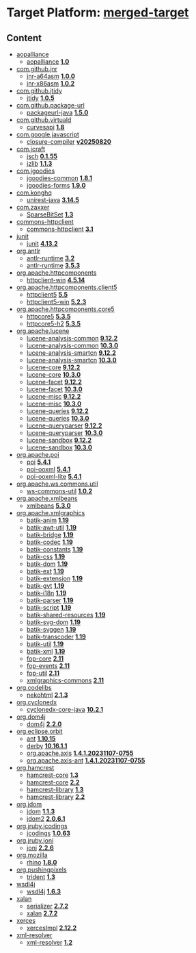 # Target Platform: [merged-target](https://github.com/eclipse-orbit/orbit-simrel/blob/main/maven-bnd/tp/MavenBND.target)

## Content
 - [aopalliance](https://repo.maven.apache.org/maven2/aopalliance/)
    - [aopalliance](https://repo.maven.apache.org/maven2/aopalliance/aopalliance/) **[1.0](https://repo.maven.apache.org/maven2/aopalliance/aopalliance/1.0)**
 - [com.github.jnr](https://repo.maven.apache.org/maven2/com/github/jnr/)
    - [jnr-a64asm](https://repo.maven.apache.org/maven2/com/github/jnr/jnr-a64asm/) **[1.0.0](https://repo.maven.apache.org/maven2/com/github/jnr/jnr-a64asm/1.0.0)**
    - [jnr-x86asm](https://repo.maven.apache.org/maven2/com/github/jnr/jnr-x86asm/) **[1.0.2](https://repo.maven.apache.org/maven2/com/github/jnr/jnr-x86asm/1.0.2)**
 - [com.github.jtidy](https://repo.maven.apache.org/maven2/com/github/jtidy/)
    - [jtidy](https://repo.maven.apache.org/maven2/com/github/jtidy/jtidy/) **[1.0.5](https://repo.maven.apache.org/maven2/com/github/jtidy/jtidy/1.0.5)**
 - [com.github.package-url](https://repo.maven.apache.org/maven2/com/github/package-url/)
    - [packageurl-java](https://repo.maven.apache.org/maven2/com/github/package-url/packageurl-java/) **[1.5.0](https://repo.maven.apache.org/maven2/com/github/package-url/packageurl-java/1.5.0)**
 - [com.github.virtuald](https://repo.maven.apache.org/maven2/com/github/virtuald/)
    - [curvesapi](https://repo.maven.apache.org/maven2/com/github/virtuald/curvesapi/) **[1.8](https://repo.maven.apache.org/maven2/com/github/virtuald/curvesapi/1.8)**
 - [com.google.javascript](https://repo.maven.apache.org/maven2/com/google/javascript/)
    - [closure-compiler](https://repo.maven.apache.org/maven2/com/google/javascript/closure-compiler/) **[v20250820](https://repo.maven.apache.org/maven2/com/google/javascript/closure-compiler/v20250820)**
 - [com.jcraft](https://repo.maven.apache.org/maven2/com/jcraft/)
    - [jsch](https://repo.maven.apache.org/maven2/com/jcraft/jsch/) **[0.1.55](https://repo.maven.apache.org/maven2/com/jcraft/jsch/0.1.55)**
    - [jzlib](https://repo.maven.apache.org/maven2/com/jcraft/jzlib/) **[1.1.3](https://repo.maven.apache.org/maven2/com/jcraft/jzlib/1.1.3)**
 - [com.jgoodies](https://repo.maven.apache.org/maven2/com/jgoodies/)
    - [jgoodies-common](https://repo.maven.apache.org/maven2/com/jgoodies/jgoodies-common/) **[1.8.1](https://repo.maven.apache.org/maven2/com/jgoodies/jgoodies-common/1.8.1)**
    - [jgoodies-forms](https://repo.maven.apache.org/maven2/com/jgoodies/jgoodies-forms/) **[1.9.0](https://repo.maven.apache.org/maven2/com/jgoodies/jgoodies-forms/1.9.0)**
 - [com.konghq](https://repo.maven.apache.org/maven2/com/konghq/)
    - [unirest-java](https://repo.maven.apache.org/maven2/com/konghq/unirest-java/) **[3.14.5](https://repo.maven.apache.org/maven2/com/konghq/unirest-java/3.14.5)**
 - [com.zaxxer](https://repo.maven.apache.org/maven2/com/zaxxer/)
    - [SparseBitSet](https://repo.maven.apache.org/maven2/com/zaxxer/SparseBitSet/) **[1.3](https://repo.maven.apache.org/maven2/com/zaxxer/SparseBitSet/1.3)**
 - [commons-httpclient](https://repo.maven.apache.org/maven2/commons-httpclient/)
    - [commons-httpclient](https://repo.maven.apache.org/maven2/commons-httpclient/commons-httpclient/) **[3.1](https://repo.maven.apache.org/maven2/commons-httpclient/commons-httpclient/3.1)**
 - [junit](https://repo.maven.apache.org/maven2/junit/)
    - [junit](https://repo.maven.apache.org/maven2/junit/junit/) **[4.13.2](https://repo.maven.apache.org/maven2/junit/junit/4.13.2)**
 - [org.antlr](https://repo.maven.apache.org/maven2/org/antlr/)
    - [antlr-runtime](https://repo.maven.apache.org/maven2/org/antlr/antlr-runtime/) **[3.2](https://repo.maven.apache.org/maven2/org/antlr/antlr-runtime/3.2)**
    - [antlr-runtime](https://repo.maven.apache.org/maven2/org/antlr/antlr-runtime/) **[3.5.3](https://repo.maven.apache.org/maven2/org/antlr/antlr-runtime/3.5.3)**
 - [org.apache.httpcomponents](https://repo.maven.apache.org/maven2/org/apache/httpcomponents/)
    - [httpclient-win](https://repo.maven.apache.org/maven2/org/apache/httpcomponents/httpclient-win/) **[4.5.14](https://repo.maven.apache.org/maven2/org/apache/httpcomponents/httpclient-win/4.5.14)**
 - [org.apache.httpcomponents.client5](https://repo.maven.apache.org/maven2/org/apache/httpcomponents/client5/)
    - [httpclient5](https://repo.maven.apache.org/maven2/org/apache/httpcomponents/client5/httpclient5/) **[5.5](https://repo.maven.apache.org/maven2/org/apache/httpcomponents/client5/httpclient5/5.5)**
    - [httpclient5-win](https://repo.maven.apache.org/maven2/org/apache/httpcomponents/client5/httpclient5-win/) **[5.2.3](https://repo.maven.apache.org/maven2/org/apache/httpcomponents/client5/httpclient5-win/5.2.3)**
 - [org.apache.httpcomponents.core5](https://repo.maven.apache.org/maven2/org/apache/httpcomponents/core5/)
    - [httpcore5](https://repo.maven.apache.org/maven2/org/apache/httpcomponents/core5/httpcore5/) **[5.3.5](https://repo.maven.apache.org/maven2/org/apache/httpcomponents/core5/httpcore5/5.3.5)**
    - [httpcore5-h2](https://repo.maven.apache.org/maven2/org/apache/httpcomponents/core5/httpcore5-h2/) **[5.3.5](https://repo.maven.apache.org/maven2/org/apache/httpcomponents/core5/httpcore5-h2/5.3.5)**
 - [org.apache.lucene](https://repo.maven.apache.org/maven2/org/apache/lucene/)
    - [lucene-analysis-common](https://repo.maven.apache.org/maven2/org/apache/lucene/lucene-analysis-common/) **[9.12.2](https://repo.maven.apache.org/maven2/org/apache/lucene/lucene-analysis-common/9.12.2)**
    - [lucene-analysis-common](https://repo.maven.apache.org/maven2/org/apache/lucene/lucene-analysis-common/) **[10.3.0](https://repo.maven.apache.org/maven2/org/apache/lucene/lucene-analysis-common/10.3.0)**
    - [lucene-analysis-smartcn](https://repo.maven.apache.org/maven2/org/apache/lucene/lucene-analysis-smartcn/) **[9.12.2](https://repo.maven.apache.org/maven2/org/apache/lucene/lucene-analysis-smartcn/9.12.2)**
    - [lucene-analysis-smartcn](https://repo.maven.apache.org/maven2/org/apache/lucene/lucene-analysis-smartcn/) **[10.3.0](https://repo.maven.apache.org/maven2/org/apache/lucene/lucene-analysis-smartcn/10.3.0)**
    - [lucene-core](https://repo.maven.apache.org/maven2/org/apache/lucene/lucene-core/) **[9.12.2](https://repo.maven.apache.org/maven2/org/apache/lucene/lucene-core/9.12.2)**
    - [lucene-core](https://repo.maven.apache.org/maven2/org/apache/lucene/lucene-core/) **[10.3.0](https://repo.maven.apache.org/maven2/org/apache/lucene/lucene-core/10.3.0)**
    - [lucene-facet](https://repo.maven.apache.org/maven2/org/apache/lucene/lucene-facet/) **[9.12.2](https://repo.maven.apache.org/maven2/org/apache/lucene/lucene-facet/9.12.2)**
    - [lucene-facet](https://repo.maven.apache.org/maven2/org/apache/lucene/lucene-facet/) **[10.3.0](https://repo.maven.apache.org/maven2/org/apache/lucene/lucene-facet/10.3.0)**
    - [lucene-misc](https://repo.maven.apache.org/maven2/org/apache/lucene/lucene-misc/) **[9.12.2](https://repo.maven.apache.org/maven2/org/apache/lucene/lucene-misc/9.12.2)**
    - [lucene-misc](https://repo.maven.apache.org/maven2/org/apache/lucene/lucene-misc/) **[10.3.0](https://repo.maven.apache.org/maven2/org/apache/lucene/lucene-misc/10.3.0)**
    - [lucene-queries](https://repo.maven.apache.org/maven2/org/apache/lucene/lucene-queries/) **[9.12.2](https://repo.maven.apache.org/maven2/org/apache/lucene/lucene-queries/9.12.2)**
    - [lucene-queries](https://repo.maven.apache.org/maven2/org/apache/lucene/lucene-queries/) **[10.3.0](https://repo.maven.apache.org/maven2/org/apache/lucene/lucene-queries/10.3.0)**
    - [lucene-queryparser](https://repo.maven.apache.org/maven2/org/apache/lucene/lucene-queryparser/) **[9.12.2](https://repo.maven.apache.org/maven2/org/apache/lucene/lucene-queryparser/9.12.2)**
    - [lucene-queryparser](https://repo.maven.apache.org/maven2/org/apache/lucene/lucene-queryparser/) **[10.3.0](https://repo.maven.apache.org/maven2/org/apache/lucene/lucene-queryparser/10.3.0)**
    - [lucene-sandbox](https://repo.maven.apache.org/maven2/org/apache/lucene/lucene-sandbox/) **[9.12.2](https://repo.maven.apache.org/maven2/org/apache/lucene/lucene-sandbox/9.12.2)**
    - [lucene-sandbox](https://repo.maven.apache.org/maven2/org/apache/lucene/lucene-sandbox/) **[10.3.0](https://repo.maven.apache.org/maven2/org/apache/lucene/lucene-sandbox/10.3.0)**
 - [org.apache.poi](https://repo.maven.apache.org/maven2/org/apache/poi/)
    - [poi](https://repo.maven.apache.org/maven2/org/apache/poi/poi/) **[5.4.1](https://repo.maven.apache.org/maven2/org/apache/poi/poi/5.4.1)**
    - [poi-ooxml](https://repo.maven.apache.org/maven2/org/apache/poi/poi-ooxml/) **[5.4.1](https://repo.maven.apache.org/maven2/org/apache/poi/poi-ooxml/5.4.1)**
    - [poi-ooxml-lite](https://repo.maven.apache.org/maven2/org/apache/poi/poi-ooxml-lite/) **[5.4.1](https://repo.maven.apache.org/maven2/org/apache/poi/poi-ooxml-lite/5.4.1)**
 - [org.apache.ws.commons.util](https://repo.maven.apache.org/maven2/org/apache/ws/commons/util/)
    - [ws-commons-util](https://repo.maven.apache.org/maven2/org/apache/ws/commons/util/ws-commons-util/) **[1.0.2](https://repo.maven.apache.org/maven2/org/apache/ws/commons/util/ws-commons-util/1.0.2)**
 - [org.apache.xmlbeans](https://repo.maven.apache.org/maven2/org/apache/xmlbeans/)
    - [xmlbeans](https://repo.maven.apache.org/maven2/org/apache/xmlbeans/xmlbeans/) **[5.3.0](https://repo.maven.apache.org/maven2/org/apache/xmlbeans/xmlbeans/5.3.0)**
 - [org.apache.xmlgraphics](https://repo.maven.apache.org/maven2/org/apache/xmlgraphics/)
    - [batik-anim](https://repo.maven.apache.org/maven2/org/apache/xmlgraphics/batik-anim/) **[1.19](https://repo.maven.apache.org/maven2/org/apache/xmlgraphics/batik-anim/1.19)**
    - [batik-awt-util](https://repo.maven.apache.org/maven2/org/apache/xmlgraphics/batik-awt-util/) **[1.19](https://repo.maven.apache.org/maven2/org/apache/xmlgraphics/batik-awt-util/1.19)**
    - [batik-bridge](https://repo.maven.apache.org/maven2/org/apache/xmlgraphics/batik-bridge/) **[1.19](https://repo.maven.apache.org/maven2/org/apache/xmlgraphics/batik-bridge/1.19)**
    - [batik-codec](https://repo.maven.apache.org/maven2/org/apache/xmlgraphics/batik-codec/) **[1.19](https://repo.maven.apache.org/maven2/org/apache/xmlgraphics/batik-codec/1.19)**
    - [batik-constants](https://repo.maven.apache.org/maven2/org/apache/xmlgraphics/batik-constants/) **[1.19](https://repo.maven.apache.org/maven2/org/apache/xmlgraphics/batik-constants/1.19)**
    - [batik-css](https://repo.maven.apache.org/maven2/org/apache/xmlgraphics/batik-css/) **[1.19](https://repo.maven.apache.org/maven2/org/apache/xmlgraphics/batik-css/1.19)**
    - [batik-dom](https://repo.maven.apache.org/maven2/org/apache/xmlgraphics/batik-dom/) **[1.19](https://repo.maven.apache.org/maven2/org/apache/xmlgraphics/batik-dom/1.19)**
    - [batik-ext](https://repo.maven.apache.org/maven2/org/apache/xmlgraphics/batik-ext/) **[1.19](https://repo.maven.apache.org/maven2/org/apache/xmlgraphics/batik-ext/1.19)**
    - [batik-extension](https://repo.maven.apache.org/maven2/org/apache/xmlgraphics/batik-extension/) **[1.19](https://repo.maven.apache.org/maven2/org/apache/xmlgraphics/batik-extension/1.19)**
    - [batik-gvt](https://repo.maven.apache.org/maven2/org/apache/xmlgraphics/batik-gvt/) **[1.19](https://repo.maven.apache.org/maven2/org/apache/xmlgraphics/batik-gvt/1.19)**
    - [batik-i18n](https://repo.maven.apache.org/maven2/org/apache/xmlgraphics/batik-i18n/) **[1.19](https://repo.maven.apache.org/maven2/org/apache/xmlgraphics/batik-i18n/1.19)**
    - [batik-parser](https://repo.maven.apache.org/maven2/org/apache/xmlgraphics/batik-parser/) **[1.19](https://repo.maven.apache.org/maven2/org/apache/xmlgraphics/batik-parser/1.19)**
    - [batik-script](https://repo.maven.apache.org/maven2/org/apache/xmlgraphics/batik-script/) **[1.19](https://repo.maven.apache.org/maven2/org/apache/xmlgraphics/batik-script/1.19)**
    - [batik-shared-resources](https://repo.maven.apache.org/maven2/org/apache/xmlgraphics/batik-shared-resources/) **[1.19](https://repo.maven.apache.org/maven2/org/apache/xmlgraphics/batik-shared-resources/1.19)**
    - [batik-svg-dom](https://repo.maven.apache.org/maven2/org/apache/xmlgraphics/batik-svg-dom/) **[1.19](https://repo.maven.apache.org/maven2/org/apache/xmlgraphics/batik-svg-dom/1.19)**
    - [batik-svggen](https://repo.maven.apache.org/maven2/org/apache/xmlgraphics/batik-svggen/) **[1.19](https://repo.maven.apache.org/maven2/org/apache/xmlgraphics/batik-svggen/1.19)**
    - [batik-transcoder](https://repo.maven.apache.org/maven2/org/apache/xmlgraphics/batik-transcoder/) **[1.19](https://repo.maven.apache.org/maven2/org/apache/xmlgraphics/batik-transcoder/1.19)**
    - [batik-util](https://repo.maven.apache.org/maven2/org/apache/xmlgraphics/batik-util/) **[1.19](https://repo.maven.apache.org/maven2/org/apache/xmlgraphics/batik-util/1.19)**
    - [batik-xml](https://repo.maven.apache.org/maven2/org/apache/xmlgraphics/batik-xml/) **[1.19](https://repo.maven.apache.org/maven2/org/apache/xmlgraphics/batik-xml/1.19)**
    - [fop-core](https://repo.maven.apache.org/maven2/org/apache/xmlgraphics/fop-core/) **[2.11](https://repo.maven.apache.org/maven2/org/apache/xmlgraphics/fop-core/2.11)**
    - [fop-events](https://repo.maven.apache.org/maven2/org/apache/xmlgraphics/fop-events/) **[2.11](https://repo.maven.apache.org/maven2/org/apache/xmlgraphics/fop-events/2.11)**
    - [fop-util](https://repo.maven.apache.org/maven2/org/apache/xmlgraphics/fop-util/) **[2.11](https://repo.maven.apache.org/maven2/org/apache/xmlgraphics/fop-util/2.11)**
    - [xmlgraphics-commons](https://repo.maven.apache.org/maven2/org/apache/xmlgraphics/xmlgraphics-commons/) **[2.11](https://repo.maven.apache.org/maven2/org/apache/xmlgraphics/xmlgraphics-commons/2.11)**
 - [org.codelibs](https://repo.maven.apache.org/maven2/org/codelibs/)
    - [nekohtml](https://repo.maven.apache.org/maven2/org/codelibs/nekohtml/) **[2.1.3](https://repo.maven.apache.org/maven2/org/codelibs/nekohtml/2.1.3)**
 - [org.cyclonedx](https://repo.maven.apache.org/maven2/org/cyclonedx/)
    - [cyclonedx-core-java](https://repo.maven.apache.org/maven2/org/cyclonedx/cyclonedx-core-java/) **[10.2.1](https://repo.maven.apache.org/maven2/org/cyclonedx/cyclonedx-core-java/10.2.1)**
 - [org.dom4j](https://repo.maven.apache.org/maven2/org/dom4j/)
    - [dom4j](https://repo.maven.apache.org/maven2/org/dom4j/dom4j/) **[2.2.0](https://repo.maven.apache.org/maven2/org/dom4j/dom4j/2.2.0)**
 - [org.eclipse.orbit](https://repo.eclipse.org/content/repositories/orbit-approved-artifacts/org/eclipse/orbit/)
    - [ant](https://repo.eclipse.org/content/repositories/orbit-approved-artifacts/org/eclipse/orbit/ant/) **[1.10.15](https://repo.eclipse.org/content/repositories/orbit-approved-artifacts/org/eclipse/orbit/ant/1.10.15)**
    - [derby](https://repo.eclipse.org/content/repositories/orbit-approved-artifacts/org/eclipse/orbit/derby/) **[10.16.1.1](https://repo.eclipse.org/content/repositories/orbit-approved-artifacts/org/eclipse/orbit/derby/10.16.1.1)**
    - [org.apache.axis](https://repo.eclipse.org/content/repositories/orbit-approved-artifacts/org/eclipse/orbit/org.apache.axis/) **[1.4.1.20231107-0755](https://repo.eclipse.org/content/repositories/orbit-approved-artifacts/org/eclipse/orbit/org.apache.axis/1.4.1.20231107-0755)**
    - [org.apache.axis-ant](https://repo.eclipse.org/content/repositories/orbit-approved-artifacts/org/eclipse/orbit/org.apache.axis-ant/) **[1.4.1.20231107-0755](https://repo.eclipse.org/content/repositories/orbit-approved-artifacts/org/eclipse/orbit/org.apache.axis-ant/1.4.1.20231107-0755)**
 - [org.hamcrest](https://repo.maven.apache.org/maven2/org/hamcrest/)
    - [hamcrest-core](https://repo.maven.apache.org/maven2/org/hamcrest/hamcrest-core/) **[1.3](https://repo.maven.apache.org/maven2/org/hamcrest/hamcrest-core/1.3)**
    - [hamcrest-core](https://repo.maven.apache.org/maven2/org/hamcrest/hamcrest-core/) **[2.2](https://repo.maven.apache.org/maven2/org/hamcrest/hamcrest-core/2.2)**
    - [hamcrest-library](https://repo.maven.apache.org/maven2/org/hamcrest/hamcrest-library/) **[1.3](https://repo.maven.apache.org/maven2/org/hamcrest/hamcrest-library/1.3)**
    - [hamcrest-library](https://repo.maven.apache.org/maven2/org/hamcrest/hamcrest-library/) **[2.2](https://repo.maven.apache.org/maven2/org/hamcrest/hamcrest-library/2.2)**
 - [org.jdom](https://repo.maven.apache.org/maven2/org/jdom/)
    - [jdom](https://repo.maven.apache.org/maven2/org/jdom/jdom/) **[1.1.3](https://repo.maven.apache.org/maven2/org/jdom/jdom/1.1.3)**
    - [jdom2](https://repo.maven.apache.org/maven2/org/jdom/jdom2/) **[2.0.6.1](https://repo.maven.apache.org/maven2/org/jdom/jdom2/2.0.6.1)**
 - [org.jruby.jcodings](https://repo.maven.apache.org/maven2/org/jruby/jcodings/)
    - [jcodings](https://repo.maven.apache.org/maven2/org/jruby/jcodings/jcodings/) **[1.0.63](https://repo.maven.apache.org/maven2/org/jruby/jcodings/jcodings/1.0.63)**
 - [org.jruby.joni](https://repo.maven.apache.org/maven2/org/jruby/joni/)
    - [joni](https://repo.maven.apache.org/maven2/org/jruby/joni/joni/) **[2.2.6](https://repo.maven.apache.org/maven2/org/jruby/joni/joni/2.2.6)**
 - [org.mozilla](https://repo.maven.apache.org/maven2/org/mozilla/)
    - [rhino](https://repo.maven.apache.org/maven2/org/mozilla/rhino/) **[1.8.0](https://repo.maven.apache.org/maven2/org/mozilla/rhino/1.8.0)**
 - [org.pushingpixels](https://repo.maven.apache.org/maven2/org/pushingpixels/)
    - [trident](https://repo.maven.apache.org/maven2/org/pushingpixels/trident/) **[1.3](https://repo.maven.apache.org/maven2/org/pushingpixels/trident/1.3)**
 - [wsdl4j](https://repo.maven.apache.org/maven2/wsdl4j/)
    - [wsdl4j](https://repo.maven.apache.org/maven2/wsdl4j/wsdl4j/) **[1.6.3](https://repo.maven.apache.org/maven2/wsdl4j/wsdl4j/1.6.3)**
 - [xalan](https://repo.maven.apache.org/maven2/xalan/)
    - [serializer](https://repo.maven.apache.org/maven2/xalan/serializer/) **[2.7.2](https://repo.maven.apache.org/maven2/xalan/serializer/2.7.2)**
    - [xalan](https://repo.maven.apache.org/maven2/xalan/xalan/) **[2.7.2](https://repo.maven.apache.org/maven2/xalan/xalan/2.7.2)**
 - [xerces](https://repo.maven.apache.org/maven2/xerces/)
    - [xercesImpl](https://repo.maven.apache.org/maven2/xerces/xercesImpl/) **[2.12.2](https://repo.maven.apache.org/maven2/xerces/xercesImpl/2.12.2)**
 - [xml-resolver](https://repo.maven.apache.org/maven2/xml-resolver/)
    - [xml-resolver](https://repo.maven.apache.org/maven2/xml-resolver/xml-resolver/) **[1.2](https://repo.maven.apache.org/maven2/xml-resolver/xml-resolver/1.2)**
